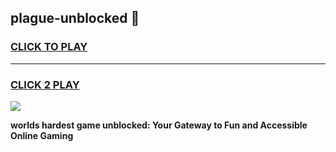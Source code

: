 
## plague-unblocked 👋
<h3>
<a href="https://premium.freeplayer.one?title=plague-unblocked&ref=14F">CLICK TO PLAY</a></h3>
<hr>

<h3>
<a href="https://premium.freeplayer.one?title=plague-unblocked&ref=14F">CLICK 2 PLAY</a>
  
</h3>

<a href="https://premium.freeplayer.one?title=plague-unblocked&ref=12F/"><img src="https://clearcache.store/games.png"></a>


**worlds hardest game unblocked: Your Gateway to Fun and Accessible Online Gaming**
